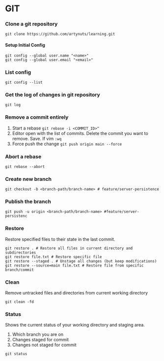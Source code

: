 # GIT

### Clone a git repository

```
git clone https://github.com/artynuts/learning.git
```

#### Setup Initial Config

```
git config --global user.name "<name>"
git config --global user.email "<email>"
```

### List config

```
git config --list
```


### Get the log of changes in git repository

```
git log
```

### Remove a commit entirely

1. Start a rebase `git rebase -i <COMMIT_ID>^`
2. Editor open with the list of commits. Delete the commit you want to remove. Save. If vim `:wq`
3. Force push the change `git push origin main --force`

### Abort a rebase

```
git rebase --abort
```

### Create new branch

```
git checkout -b <branch-path/branch-name> # feature/server-persistence
```
### Publish the branch 

```
git push -u origin <branch-path/branch-name> #feature/server-persistenc
```

### Restore

Restore specified files to their state in the last commit.

```
git restore . # Restore all files in current directory and subdirectories
git restore file.txt # Restore specific file
git restore --staged . # Unstage all changes (but keep modifications)
git restore --source=main file.txt # Restore file from specific branch/commit
```

### Clean

Remove untracked files and directories from current working directory

```
git clean -fd
```

### Status

Shows the current status of your working directory and staging area. 
1. Which branch you are on
2. Changes staged for commit
3. Changes not staged for commit

```
git status
```


